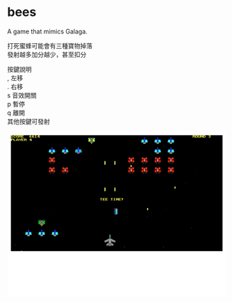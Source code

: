 # bees
A game that mimics Galaga.

打死蜜蜂可能會有三種寶物掉落  
發射越多加分越少，甚至扣分
 
按鍵說明  
,    左移  
.    右移  
s    音效開關  
p    暫停  
q    離開  
其他按鍵可發射  

![screenshot.png](https://github.com/d8231657/bees/blob/master/screenshot.png)
